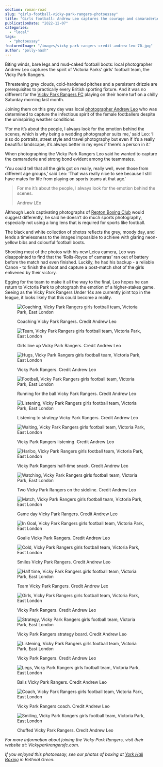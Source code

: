 ```yaml
---
section: roman-road
slug: "girls-football-vicky-park-rangers-photoessay"
title: "Girls football: Andrew Leo captures the courage and camaraderie of Bow’s Vicky Park Rangers [Photoessay]"
publicationDate: "2022-12-07"
categories: 
  - "local"
tags: 
  - "photoessay"
featuredImage: "/images/vicky-park-rangers-credit-andrew-leo-70.jpg"
author: "polly-nash"
---
```


Biting winds, bare legs and mud-caked football boots: local photographer Andrew Leo captures the spirit of Victoria Parks' girls' football team, the Vicky Park Rangers.

Threatening grey clouds, cold-hardened pitches and a persistent drizzle are prerequisites to practically every British sporting fixture. And it was no different for the [Vicky Park Rangers FC](https://romanroadlondon.com/vicky-park-rangers-fc-female-football/) playing on their home turf on a chilly Saturday morning last month. 

Joining them on this grey day was local [photographer Andrew Leo](https://romanroadlondon.com/street-photographer-andrew-leo-postcode-project/) who was determined to capture the infectious spirit of the female footballers despite the uninspiring weather conditions. 

‘For me it’s about the people, I always look for the emotion behind the scenes, which is why being a wedding photographer suits me,’ said Leo: ‘I also do portraits, street style and travel photography but even if it’s a really beautiful landscape, it’s always better in my eyes if there’s a person in it.’

When photographing the Vicky Park Rangers Leo said he wanted to capture the camaraderie and strong bond evident among the teammates. 

‘You could tell that all the girls got on really, really well, even those from different age groups,’ said Leo: ‘That was really nice to see because I still have mates for life from playing on sports teams at that age.’

> For me it’s about the people, I always look for the emotion behind the scenes.
> 
> Andrew LEo

Although Leo’s captivating photographs of [Repton Boxing Club](https://bethnalgreenlondon.co.uk/repton-boxing-club-kids-training-photoessay/) would suggest differently, he said he doesn’t do much sports photography, especially not using a long lens that is required for sports like football. 

The black and white collection of photos reflects the grey, moody day, and lends a timelessness to the images impossible to achieve with glaring neon-yellow bibs and colourful football boots. 

Shooting most of the photos with his new Leica camera, Leo was disappointed to find that the ‘Rolls-Royce of cameras’ ran out of battery before the match had even finished. Luckily, he had his backup - a reliable Canon - to finish the shoot and capture a post-match shot of the girls enlivened by their victory. 

Egging for the team to make it all the way to the final, Leo hopes he can return to Victoria Park to photograph the emotion of a higher-stakes game. Seeing as the Vicky Park Rangers Under 14s are currently joint top in the league, it looks likely that this could become a reality. 

<figure>

![Coaching, Vicky Park Rangers girls football team, Victoria Park, East London](/images/vicky-park-rangers-credit-andrew-leo-48-1-1024x683.jpg)

<figcaption>

Coaching Vicky Park Rangers. Credit Andrew Leo

</figcaption>

</figure>

<figure>

![Team, Vicky Park Rangers girls football team, Victoria Park, East London](/images/vicky-park-rangers-credit-andrew-leo-41-1-1024x683.jpg)

<figcaption>

Girls line up Vicky Park Rangers. Credit Andrew Leo

</figcaption>

</figure>

<figure>

![Hugs, Vicky Park Rangers girls football team, Victoria Park, East London](/images/vicky-park-rangers-credit-andrew-leo-39-1-1024x683.jpg)

<figcaption>

Vicky Park Rangers. Credit Andrew Leo

</figcaption>

</figure>

<figure>

![Football, Vicky Park Rangers girls football team, Victoria Park, East London](/images/vicky-park-rangers-credit-andrew-leo-33-1-1024x683.jpg)

<figcaption>

Running for the ball Vicky Park Rangers. Credit Andrew Leo

</figcaption>

</figure>

<figure>

![Listening, Vicky Park Rangers girls football team, Victoria Park, East London](/images/vicky-park-rangers-credit-andrew-leo-23-1-1024x683.jpg)

<figcaption>

Listening to strategy Vicky Park Rangers. Credit Andrew Leo

</figcaption>

</figure>

<figure>

![Waiting, Vicky Park Rangers girls football team, Victoria Park, East London](/images/vicky-park-rangers-credit-andrew-leo-21-1-1024x683.jpg)

<figcaption>

Vicky Park Rangers listening. Credit Andrew Leo

</figcaption>

</figure>

<figure>

![Haribo, Vicky Park Rangers girls football team, Victoria Park, East London](/images/vicky-park-rangers-credit-andrew-leo-16-1-1024x683.jpg)

<figcaption>

Vicky Park Rangers half-time snack. Credit Andrew Leo

</figcaption>

</figure>

<figure>

![Watching, Vicky Park Rangers girls football team, Victoria Park, East London](/images/vicky-park-rangers-credit-andrew-leo-12-1-1024x683.jpg)

<figcaption>

Two Vicky Park Rangers on the sideline. Credit Andrew Leo

</figcaption>

</figure>

<figure>

![Match, Vicky Park Rangers girls football team, Victoria Park, East London](/images/vicky-park-rangers-credit-andrew-leo-10-1-1024x683.jpg)

<figcaption>

Game day Vicky Park Rangers. Credit Andrew Leo

</figcaption>

</figure>

<figure>

![In Goal, Vicky Park Rangers girls football team, Victoria Park, East London](/images/vicky-park-rangers-credit-andrew-leo-9-1-1024x683.jpg)

<figcaption>

Goalie Vicky Park Rangers. Credit Andrew Leo

</figcaption>

</figure>

<figure>

![Cold, Vicky Park Rangers girls football team, Victoria Park, East London](/images/vicky-park-rangers-credit-andrew-leo-96-1024x683.jpg)

<figcaption>

Smiles Vicky Park Rangers. Credit Andrew Leo

</figcaption>

</figure>

<figure>

![Half time, Vicky Park Rangers girls football team, Victoria Park, East London](/images/vicky-park-rangers-credit-andrew-leo-94-1024x683.jpg)

<figcaption>

Team Vicky Park Rangers. Credit Andrew Leo

</figcaption>

</figure>

<figure>

![Girls, Vicky Park Rangers girls football team, Victoria Park, East London](/images/vicky-park-rangers-credit-andrew-leo-90-1024x683.jpg)

<figcaption>

Vicky Park Rangers. Credit Andrew Leo

</figcaption>

</figure>

<figure>

![Strategy, Vicky Park Rangers girls football team, Victoria Park, East London](/images/vicky-park-rangers-credit-andrew-leo-86-1024x683.jpg)

<figcaption>

Vicky Park Rangers strategy board. Credit Andrew Leo

</figcaption>

</figure>

<figure>

![Listening, Vicky Park Rangers girls football team, Victoria Park, East London](/images/vicky-park-rangers-credit-andrew-leo-84-1024x683.jpg)

<figcaption>

Vicky Park Rangers. Credit Andrew Leo

</figcaption>

</figure>

<figure>

![Legs, Vicky Park Rangers girls football team, Victoria Park, East London](/images/vicky-park-rangers-credit-andrew-leo-80-1024x683.jpg)

<figcaption>

Balls Vicky Park Rangers. Credit Andrew Leo

</figcaption>

</figure>

<figure>

![Coach, Vicky Park Rangers girls football team, Victoria Park, East London](/images/vicky-park-rangers-credit-andrew-leo-78-1024x683.jpg)

<figcaption>

Vicky Park Rangers coach. Credit Andrew Leo

</figcaption>

</figure>

<figure>

![Smiling, Vicky Park Rangers girls football team, Victoria Park, East London](/images/vicky-park-rangers-credit-andrew-leo-58-1024x683.jpg)

<figcaption>

Chuffed Vicky Park Rangers. Credit Andrew Leo

</figcaption>

</figure>

_For more information about joining the Vicky Park Rangers, visit their website at: Vickyparkrangersfc.com._

_If you enjoyed this photoessay, see our photos of boxing at [York Hall Boxing](https://bethnalgreenlondon.co.uk/york-hall-boxing-night-blood-solidarity-photoessay/) in Bethnal Green._



